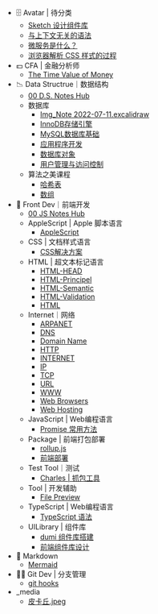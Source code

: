 * 🗄 Avatar | 待分类
  * [Sketch 设计组件库](🗄%20Avatar%20|%20待分类/Sketch%20设计组件库.md)
  * [与上下文无关的语法](🗄%20Avatar%20|%20待分类/与上下文无关的语法.md)
  * [微服务是什么？](🗄%20Avatar%20|%20待分类/微服务是什么？.md)
  * [浏览器解析 CSS 样式的过程](🗄%20Avatar%20|%20待分类/浏览器解析%20CSS%20样式的过程.md)
* 💵 CFA | 金融分析师
  * [The Time Value of Money](💵%20CFA%20|%20金融分析师/The%20Time%20Value%20of%20Money.md)
* 📉 Data Structrue｜数据结构
  * [00 D.S. Notes Hub](📉%20Data%20Structrue｜数据结构/00%20D.S.%20Notes%20Hub.md)
  * 数据库
    * [Img_Note 2022-07-11.excalidraw](📉%20Data%20Structrue｜数据结构/数据库/Img_Note%202022-07-11.excalidraw.md)
    * [InnoDB存储引擎](📉%20Data%20Structrue｜数据结构/数据库/InnoDB存储引擎.md)
    * [MySQL数据库基础](📉%20Data%20Structrue｜数据结构/数据库/MySQL数据库基础.md)
    * [应用程序开发](📉%20Data%20Structrue｜数据结构/数据库/应用程序开发.md)
    * [数据库对象](📉%20Data%20Structrue｜数据结构/数据库/数据库对象.md)
    * [用户管理与访问控制](📉%20Data%20Structrue｜数据结构/数据库/用户管理与访问控制.md)
  * 算法之美课程
    * [哈希表](📉%20Data%20Structrue｜数据结构/算法之美课程/哈希表.md)
    * [数组](📉%20Data%20Structrue｜数据结构/算法之美课程/数组.md)
* 📲 Front Dev｜前端开发
  * [00 JS Notes Hub](📲%20Front%20Dev｜前端开发/00%20JS%20Notes%20Hub.md)
  * AppleScript | Apple 脚本语言
    * [AppleScript](📲%20Front%20Dev｜前端开发/AppleScript%20|%20Apple%20脚本语言/AppleScript.md)
  * CSS | 文档样式语言
    * [CSS解决方案](📲%20Front%20Dev｜前端开发/CSS%20|%20文档样式语言/CSS解决方案.md)
  * HTML | 超文本标记语言
    * [HTML-HEAD](📲%20Front%20Dev｜前端开发/HTML%20|%20超文本标记语言/HTML-HEAD.md)
    * [HTML-Principel](📲%20Front%20Dev｜前端开发/HTML%20|%20超文本标记语言/HTML-Principel.md)
    * [HTML-Semantic](📲%20Front%20Dev｜前端开发/HTML%20|%20超文本标记语言/HTML-Semantic.md)
    * [HTML-Validation](📲%20Front%20Dev｜前端开发/HTML%20|%20超文本标记语言/HTML-Validation.md)
    * [HTML](📲%20Front%20Dev｜前端开发/HTML%20|%20超文本标记语言/HTML.md)
  * Internet｜网络
    * [ARPANET](📲%20Front%20Dev｜前端开发/Internet｜网络/ARPANET.md)
    * [DNS](📲%20Front%20Dev｜前端开发/Internet｜网络/DNS.md)
    * [Domain Name](📲%20Front%20Dev｜前端开发/Internet｜网络/Domain%20Name.md)
    * [HTTP](📲%20Front%20Dev｜前端开发/Internet｜网络/HTTP.md)
    * [INTERNET](📲%20Front%20Dev｜前端开发/Internet｜网络/INTERNET.md)
    * [IP](📲%20Front%20Dev｜前端开发/Internet｜网络/IP.md)
    * [TCP](📲%20Front%20Dev｜前端开发/Internet｜网络/TCP.md)
    * [URL](📲%20Front%20Dev｜前端开发/Internet｜网络/URL.md)
    * [WWW](📲%20Front%20Dev｜前端开发/Internet｜网络/WWW.md)
    * [Web Browsers](📲%20Front%20Dev｜前端开发/Internet｜网络/Web%20Browsers.md)
    * [Web Hosting](📲%20Front%20Dev｜前端开发/Internet｜网络/Web%20Hosting.md)
  * JavaScript | Web编程语言
    * [Promise 常用方法](📲%20Front%20Dev｜前端开发/JavaScript%20|%20Web编程语言/Promise%20常用方法.md)
  * Package | 前端打包部署
    * [rollup.js](📲%20Front%20Dev｜前端开发/Package%20|%20前端打包部署/rollup.js.md)
    * [前端部署](📲%20Front%20Dev｜前端开发/Package%20|%20前端打包部署/前端部署.md)
  * Test Tool｜测试
    * [Charles | 抓包工具](📲%20Front%20Dev｜前端开发/Test%20Tool｜测试/Charles%20|%20抓包工具.md)
  * Tool | 开发辅助
    * [File Preview](📲%20Front%20Dev｜前端开发/Tool%20|%20开发辅助/File%20Preview.md)
  * TypeScript | Web编程语言
    * [TypeScript 语法](📲%20Front%20Dev｜前端开发/TypeScript%20|%20Web编程语言/TypeScript%20语法.md)
  * UILibrary | 组件库
    * [dumi 组件库搭建](📲%20Front%20Dev｜前端开发/UILibrary%20|%20组件库/dumi%20组件库搭建.md)
    * [前端组件库设计](📲%20Front%20Dev｜前端开发/UILibrary%20|%20组件库/前端组件库设计.md)
* 🎰 Markdown
  * [Mermaid](🎰%20Markdown/Mermaid.md)
* 🐻‍❄️  Git Dev | 分支管理
  * [git hooks](🐻‍❄️%20%20Git%20Dev%20|%20分支管理/git%20hooks.md)
* _media
  * [皮卡丘.jpeg](_media/皮卡丘.jpeg)
